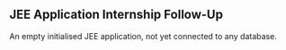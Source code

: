 ## JEE Application Internship Follow-Up

An empty initialised JEE application, not yet connected to any database.





